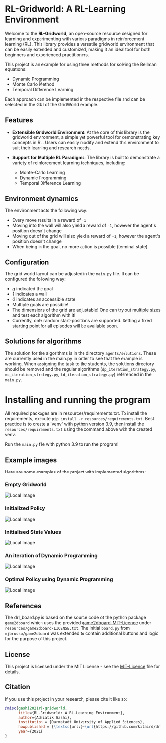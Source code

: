 # RL-Gridworld: A RL-Learning Environment

Welcome to the __RL-Gridworld__, an open-source resource designed for learning and experimenting with various paradigms in reinforcement learning (RL). 
This library provides a versatile gridworld environment that can be easily extended and customized, making it an ideal tool for both beginners and experienced practitioners.

This project is an example for using three methods for solving the Bellman equations:
* Dynamic Programming
* Monte Carlo Method
* Temporal Difference Learning

Each approach can be implemented in the respective file and can be selected in the GUI of the GridWorld example.

## Features
* __Extensible Gridworld Environment__: At the core of this library is the gridworld environment, a simple yet powerful tool for demonstrating key concepts in RL. 
Users can easily modify and extend this environment to suit their learning and research needs.
  
* __Support for Multiple RL Paradigms__: The library is built to demonstrate a variety of reinforcement learning techniques, including:
  * Monte-Carlo Learning
  * Dynamic Programming
  * Temporal Difference Learning

## Environment dynamics

The environment acts the following way:
* Every move results in a reward of `-1`
* Moving into the wall will also yield a reward of `-1`, however the agent's position doesn't change
* Moving out of the grid will also yield a reward of `-1`, however the agent's position doesn't change
* When being in the goal, no more action is possible (terminal state)

## Configuration

The grid world layout can be adjusted in the `main.py` file.
It can be configured the following way:
* _g_ indicated the goal
* _1_ indicates a wall
* _0_ indicates an accessible state
* Multiple goals are possible!
* The dimensions of the grid are adjustable! One can try out multiple sizes and test each algorithm with it!
* Currently, only random start-positions are supported. Setting a fixed starting point for all episodes will be available soon.

## Solutions for algorithms
The solution for the algorithms is in the directory `agents/solutions`. These are currently used in the main.py in order to see that the example is working.
When assigning the task to the students, the solutions directory should be removed and the regular algorithms (`dp_iteration_strategy.py`, `mc_iteration_strategy.py`, `td_iteration_strategy.py`) referenced in the `main.py`.

# Installing and running the program
All required packages are in resources/requirements.txt.
To install the requirements, execute `pip install -r resources/requirements.txt`.
Best practice is to create a 'venv' with python version 3.9, then install the `resources/requirements.txt` using the command above with the created venv.

Run the `main.py` file with python 3.9 to run the program!

## Example images
Here are some examples of the project with implemented algorithms:

### Empty Gridworld
![Local Image](example-images/Gridworld.png)

### Initialized Policy
![Local Image](example-images/Initialized_Policy.png)

### Initialised State Values
![Local Image](example-images/Initialized_State_Values.png)

### An iteration of Dynamic Programming
![Local Image](example-images/Iteration_DP.png)

### Optimal Policy using Dynamic Programming
![Local Image](example-images/Optimal_Policy_DP.png)

## References
The drl_board.py is based on the source code ot the python package `game2dboard` which uses the provided [game2dboard-MIT-Licence](https://github.com/kitaird/drl-gridworld/blob/develop/resources/game2dboard-LICENSE.txt) under `resources/game2dboard-LICENSE.txt`.
The initial `board.py` from `mjbrusso/game2dboard` was extended to contain additional buttons and logic for the purpose of this project.

## License
This project is licensed under the MIT License - see the [MIT-Licence](https://github.com/kitaird/drl-gridworld/blob/develop/LICENSE.txt) file for details.

## Citation
If you use this project in your research, please cite it like so:
```bibtex
@misc{gashi2021rl-gridworld,
      title={RL-Gridworld: A RL-Learning Environment},
      author={Adriatik Gashi},
      institution = {Darmstadt University of Applied Sciences},
      howpublished = {\textsc{url:}~\url{https://github.com/kitaird/drl-gridworld}},
      year={2021}
}
```